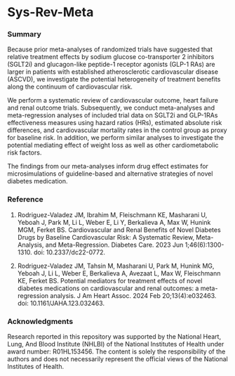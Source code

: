 # Sys-Rev-Meta


### Summary 

Because prior meta-analyses of randomized trials have suggested that relative treatment effects by sodium glucose co-transporter 2 inhibitors (SGLT2i) and glucagon-like peptide-1 receptor agonists (GLP-1 RAs) are larger in patients with established atherosclerotic cardiovascular disease (ASCVD), we investigate the potential heterogeneity of treatment benefits along the continuum of cardiovascular risk. 

We perform a systematic review of cardiovascular outcome, heart failure and renal outcome trials. Subsequently, we conduct meta-analyses and meta-regression analyses of included trial data on SGLT2i and GLP-1RAs effectiveness measures using hazard ratios (HRs), estimated absolute risk differences, and cardiovascular mortality rates in the control group as proxy for baseline risk. In addition, we perform similar analyses to investigate the potential mediating effect of weight loss as well as other cardiometabolic risk factors.

The findings from our meta-analyses inform drug effect estimates for microsimulations of guideline-based and alternative strategies of novel diabetes medication.


### Reference
1.	Rodriguez-Valadez JM, Ibrahim M, Fleischmann KE, Masharani U, Yeboah J, Park M, Li L, Weber E, Li Y, Berkalieva A, Max W, Hunink MGM, Ferket BS. Cardiovascular and Renal Benefits of Novel Diabetes Drugs by Baseline Cardiovascular Risk: A Systematic Review, Meta-Analysis, and Meta-Regression. Diabetes Care. 2023 Jun 1;46(6):1300-1310. doi: 10.2337/dc22-0772.
  
2.	Rodriguez-Valadez JM, Tahsin M, Masharani U, Park M, Hunink MG, Yeboah J, Li L, Weber E, Berkalieva A, Avezaat L, Max W, Fleischmann KE, Ferket BS. Potential mediators for treatment effects of novel diabetes medications on cardiovascular and renal outcomes: a meta-regression analysis. J Am Heart Assoc. 2024 Feb 20;13(4):e032463. doi: 10.1161/JAHA.123.032463.


### Acknowledgments

Research reported in this repository was supported by the National Heart, Lung, And Blood Institute (NHLBI) of the National Institutes of Health under award number: R01HL153456. The content is solely the responsibility of the authors and does not necessarily represent the official views of the National Institutes of Health.
